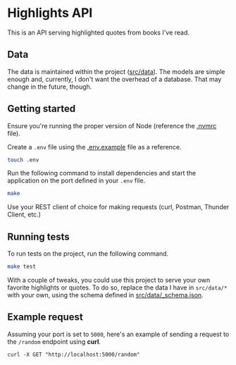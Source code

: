 # Highlights API

This is an API serving highlighted quotes from books I've read.

## Data

The data is maintained within the project ([src/data](src/data)). The models are simple enough and, currently, I don't want the overhead of a database. That may change in the future, though.

## Getting started

Ensure you're running the proper version of Node (reference the [.nvmrc](.nvmrc) file).

Create a `.env` file using the [.env.example](.env.example) file as a reference.

```sh
touch .env
```

Run the following command to install dependencies and start the application on the port defined in your `.env` file.

```sh
make
```

Use your REST client of choice for making requests (curl, Postman, Thunder Client, etc.)

## Running tests

To run tests on the project, run the following command.

```sh
make test
```

With a couple of tweaks, you could use this project to serve your own favorite highlights or quotes. To do so, replace the data I have in `src/data/*` with your own, using the schema defined in [src/data/\_schema.json](src/data/_schema.json).

## Example request

Assuming your port is set to `5000`, here's an example of sending a request to the `/random` endpoint using **curl**.

```shell
curl -X GET "http://localhost:5000/random"
```
